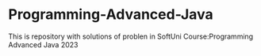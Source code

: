 # Programming-Advanced-Java
This is repository with solutions of problen in SoftUni Course:Programming Advanced Java 2023
